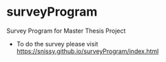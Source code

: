 # surveyProgram
Survey Program for Master Thesis Project
- To do the survey please visit https://snissy.github.io/surveyProgram/index.html
